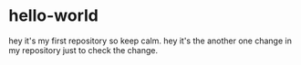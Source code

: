 # hello-world
hey it's my first repository so keep calm.
hey it's the another one change in my repository just to check the change.
